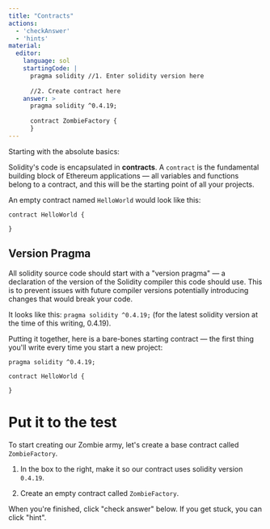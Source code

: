 ```yaml
---
title: "Contracts"
actions:
  - 'checkAnswer'
  - 'hints'
material:
  editor:
    language: sol
    startingCode: |
      pragma solidity //1. Enter solidity version here
      
      //2. Create contract here
    answer: >
      pragma solidity ^0.4.19;
      
      contract ZombieFactory {
      }
---
```

Starting with the absolute basics:

Solidity's code is encapsulated in **contracts**. A `contract` is the fundamental building block of Ethereum applications — all variables and functions belong to a contract, and this will be the starting point of all your projects.

An empty contract named `HelloWorld` would look like this:

    contract HelloWorld {
    
    }
    

## Version Pragma

All solidity source code should start with a "version pragma" — a declaration of the version of the Solidity compiler this code should use. This is to prevent issues with future compiler versions potentially introducing changes that would break your code.

It looks like this: `pragma solidity ^0.4.19;` (for the latest solidity version at the time of this writing, 0.4.19).

Putting it together, here is a bare-bones starting contract — the first thing you'll write every time you start a new project:

    pragma solidity ^0.4.19;
    
    contract HelloWorld {
    
    }
    

# Put it to the test

To start creating our Zombie army, let's create a base contract called `ZombieFactory`.

1. In the box to the right, make it so our contract uses solidity version `0.4.19`.

2. Create an empty contract called `ZombieFactory`.

When you're finished, click "check answer" below. If you get stuck, you can click "hint".